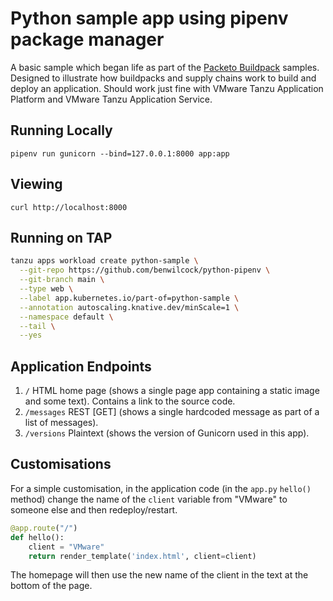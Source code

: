 # Python sample app using pipenv package manager

A basic sample which began life as part of the [Packeto Buildpack](https://github.com/paketo-buildpacks/samples) samples. Designed to illustrate how buildpacks and supply chains work to build and deploy an application. Should work just fine with VMware Tanzu Application Platform and VMware Tanzu Application Service.

## Running Locally

`pipenv run gunicorn --bind=127.0.0.1:8000 app:app`

## Viewing

`curl http://localhost:8000`

## Running on TAP

```bash
tanzu apps workload create python-sample \
  --git-repo https://github.com/benwilcock/python-pipenv \
  --git-branch main \
  --type web \
  --label app.kubernetes.io/part-of=python-sample \
  --annotation autoscaling.knative.dev/minScale=1 \
  --namespace default \
  --tail \
  --yes 
```

## Application Endpoints

1. `/`  HTML home page (shows a single page app containing a static image and some text). Contains a link to the source code.
1. `/messages` REST [GET] (shows a single hardcoded message as part of a list of messages).
1. `/versions` Plaintext (shows the version of Gunicorn used in this app).

## Customisations

For a simple customisation, in the application code (in the `app.py` `hello()` method) change the name of the `client` variable from "VMware" to someone else and then redeploy/restart.

```python
@app.route("/")
def hello():
    client = "VMware"
    return render_template('index.html', client=client)
```

The homepage will then use the new name of the client in the text at the bottom of the page.



